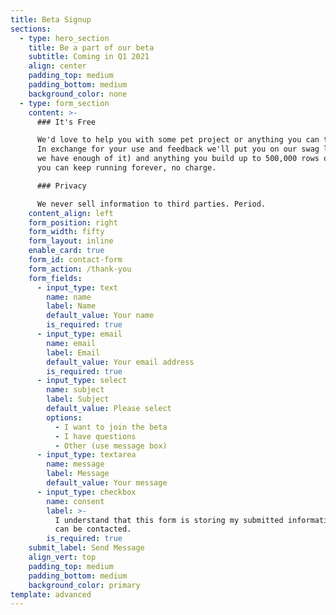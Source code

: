 ```yaml
---
title: Beta Signup
sections:
  - type: hero_section
    title: Be a part of our beta
    subtitle: Coming in Q1 2021
    align: center
    padding_top: medium
    padding_bottom: medium
    background_color: none
  - type: form_section
    content: >-
      ### It's Free

      We'd love to help you with some pet project or anything you can think of.
      In exchange for your use and feedback we'll put you on our swag list (when
      we have enough of it) and anything you build up to 500,000 rows of data
      you can keep running forever, no charge. 

      ### Privacy

      We never sell information to third parties. Period. 
    content_align: left
    form_position: right
    form_width: fifty
    form_layout: inline
    enable_card: true
    form_id: contact-form
    form_action: /thank-you
    form_fields:
      - input_type: text
        name: name
        label: Name
        default_value: Your name
        is_required: true
      - input_type: email
        name: email
        label: Email
        default_value: Your email address
        is_required: true
      - input_type: select
        name: subject
        label: Subject
        default_value: Please select
        options:
          - I want to join the beta
          - I have questions
          - Other (use message box)
      - input_type: textarea
        name: message
        label: Message
        default_value: Your message
      - input_type: checkbox
        name: consent
        label: >-
          I understand that this form is storing my submitted information so I
          can be contacted.
        is_required: true
    submit_label: Send Message
    align_vert: top
    padding_top: medium
    padding_bottom: medium
    background_color: primary
template: advanced
---
```


